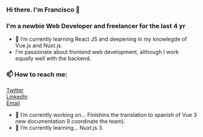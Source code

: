 ### Hi there. I'm Francisco 👋
### I'm a newbie Web Developer and freelancer for the last 4 yr

- 🌱 I’m currently learning React JS and deepening in my knowlegde of Vue.js and Nuxt.js.
- I'm passionate about frontend web development, although I work equally well with the backend.

### 📫 How to reach me:
[Twitter](https://twitter.com/DrFcoZapata) </br>
[LinkedIn](https://www.linkedin.com/in/drfcozapata) </br>
[Email](mailto:drfcozapata@gmail.com)

- 🔭 I’m currently working on... Finishins the translation to spanish of Vue 3 new documentation (I coordinate the team).
- 🌱 I’m currently learning... Nuxt.js 3.

<!--
**drfcozapata/drfcozapata** is a ✨ _special_ ✨ repository because its `README.md` (this file) appears on your GitHub profile.

Here are some ideas to get you started:

- 👯 I’m looking to collaborate on ...
- 🤔 I’m looking for help with ...
- 💬 Ask me about ...
- 📫 How to reach me: ... Above are my socials
- 😄 Pronouns: ...
- ⚡ Fun fact: ...
-->
